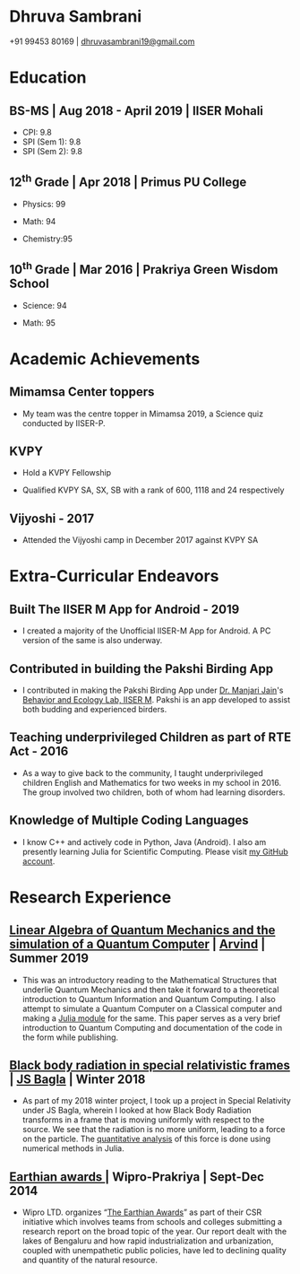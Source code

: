 # Dhruva Sambrani

\+91
99453 80169 | [dhruvasambrani19@gmail.com](mailto:dhruvasambrani19@gmail.com?subject=Response%20to%20CV)

# Education

## BS-MS | Aug 2018 - April 2019 | IISER Mohali
  - CPI: 9.8
  - SPI (Sem 1): 9.8
  - SPI (Sem 2): 9.8

## 12<sup>th</sup> Grade | Apr 2018 | Primus PU College

  - Physics: 99

  - Math: 94

  - Chemistry:95

## 10<sup>th</sup> Grade | Mar 2016 | Prakriya Green Wisdom School

  - Science: 94

  - Math: 95

# Academic Achievements
## Mimamsa Center toppers

  - My team was the centre topper in Mimamsa 2019, a Science quiz conducted by IISER-P.

## KVPY

  - Hold a KVPY Fellowship

  - Qualified KVPY SA, SX, SB with a rank of 600, 1118 and 24
    respectively

## Vijyoshi - 2017

  - Attended the Vijyoshi camp in December 2017 against KVPY SA

# Extra-Curricular Endeavors

## Built The IISER M App for Android - 2019
  - I created a majority of the Unofficial IISER-M App for Android. A PC version of the same is also underway.

## Contributed in building the Pakshi Birding App
  - I contributed in making the Pakshi Birding App under [Dr. Manjari Jain](https://manjarijain.net/)'s [Behavior and Ecology Lab, IISER M](). Pakshi is an app developed  to assist both budding and experienced birders.

## Teaching underprivileged Children as part of RTE Act - 2016
  - As a way to give back to the community, I taught underprivileged children English and Mathematics for two weeks in my school in 2016. The group involved two children, both of whom had learning disorders.

## Knowledge of Multiple Coding Languages
  - I know C++ and actively code in Python, Java (Android). I also am presently learning Julia for Scientific Computing. Please visit [my GitHub account](https://github.com/DhruvaSambrani/repo).

# Research Experience

## [Linear Algebra of Quantum Mechanics and the simulation of a Quantum Computer](papers/qc.pdf) | [Arvind](http://14.139.227.202/Faculty/arvind/) | Summer 2019
  - This was an introductory reading to the Mathematical Structures that underlie Quantum Mechanics and then take it forward to a theoretical introduction to Quantum Information and Quantum Computing. I also attempt to simulate a Quantum Computer on a Classical computer and making a [Julia module](https://github.com/DhruvaSambrani/Quantum-Computing) for the same. This paper serves as a very brief introduction to Quantum Computing and documentation of the code in the form while publishing.

## [Black body radiation in special relativistic frames](papers/bbr_vel_trans.pdf) | [JS Bagla](http://14.139.227.202/Faculty/jasjeet/index.html) | Winter 2018

  - As part of my 2018 winter project, I took up a project in Special Relativity under JS Bagla, wherein I looked at how Black Body Radiation transforms in a frame that is moving uniformly with respect to the source. We see that the radiation is no more uniform, leading to a force on the particle. The [quantitative analysis](papers/bbr_f_on_particle.pdf) of this force is done using numerical methods in Julia.

## [Earthian awards ](https://drive.google.com/file/d/0B8vd4YD-FkfkUmZhUVUwQU53NzdORGpneTlQbE5kaEhNYlRj/view?usp=sharing)| Wipro-Prakriya | Sept-Dec 2014

  - Wipro LTD. organizes “[The Earthian
    Awards](http://wiprofoundation.org/earthian)” as part of their CSR initiative which involves teams from schools and colleges submitting a research report on the broad topic of the year. Our report dealt with the lakes of Bengaluru and how rapid industrialization and urbanization, coupled with unempathetic public policies, have led to declining quality and quantity of the natural resource.
